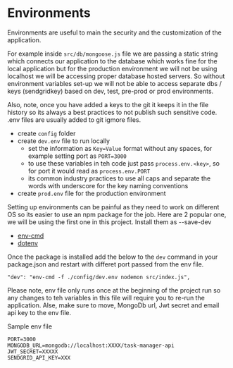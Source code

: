 # Environments

Environments are useful to main the security and the customization of the application. 

For example inside `src/db/mongoose.js` file we are passing a static string which connects our application to the database which works fine for the local application but for the production environment we will not be using localhost we will be accessing proper database hosted servers. So without environment variables set-up we will not be able to access separate dbs / keys (sendgridkey) based on dev, test, pre-prod or prod environments.

Also, note, once you have added a keys to the git it keeps it in the file history so its always a best practices to not publish such sensitive code. .env files are usually added to git igmore files.

- create `config` folder
- create `dev.env` file to run locally
  - set the information as `Key=Value` format without any spaces, for example setting port as `PORT=3000`
  - to use these variables in teh code just pass `process.env.<key>`, so for port it would read as `process.env.PORT`
  - its common industry practices to use all caps and separate the words with underscore for the key naming conventions
- create `prod.env` file for the production environment

Setting up environments can be painful as they need to work on different OS so its easier to use an npm package for the job. Here are 2 popular one, we will be using the first one in this project. Install them as --save-dev
- [env-cmd](https://www.npmjs.com/package/env-cmd)
- [dotenv](https://www.npmjs.com/package/dotenv)

Once the package is installed add the below to the `dev` command in your package.json and restart with differet port passed from the env file. 
```
"dev": "env-cmd -f ./config/dev.env nodemon src/index.js",
```

Please note, env file only runs once at the beginning of the project run so any changes to teh variables in this file will require you to re-run the application. Alse, make sure to move, MongoDb url, Jwt secret and email api key to the env file.

Sample env file
```
PORT=3000
MONGODB_URL=mongodb://localhost:XXXX/task-manager-api
JWT_SECRET=XXXXX
SENDGRID_API_KEY=XXX
```
